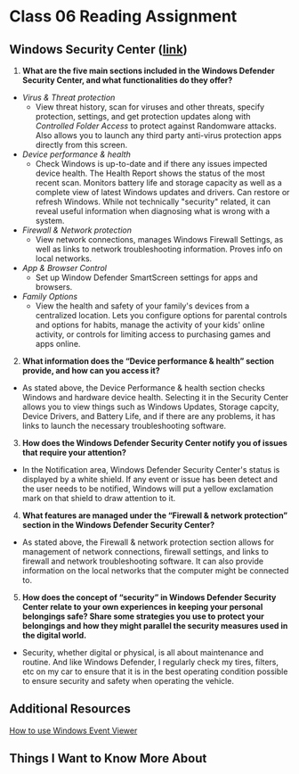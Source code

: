 # Class 06 Reading Assignment

## Windows Security Center  ([link](https://www.thewindowsclub.com/windows-defender-security-center))
1. **What are the five main sections included in the Windows Defender Security Center, and what functionalities do they offer?**
  - *Virus & Threat protection*
    - View threat history, scan for viruses and other threats, specify protection, settings, and get protection updates along with *Controlled Folder Access* to protect against Randomware attacks. Also allows you to launch any third party anti-virus protection apps directly from this screen. 
  - *Device performance & health*
    - Check Windows is up-to-date and if there any issues impected device health. The Health Report shows the status of the most recent scan. Monitors battery life and storage capacity as well as a complete view of latest Windows updates and drivers. Can restore or refresh Windows. While not technically "security" related, it can reveal useful information when diagnosing what is wrong with a system.
  - *Firewall & Network protection*
    - View network connections, manages Windows Firewall Settings, as well as links to network troubleshooting information. Proves info on local networks. 
  - *App & Browser Control*
    - Set up Window Defender SmartScreen settings for apps and browsers. 
  - *Family Options*
    - View the health and safety of your family's devices from a centralized location. Lets you configure options for parental controls and options for habits, manage the activity of your kids' online activity, or controls for limiting access to purchasing games and apps online. 
2. **What information does the “Device performance & health” section provide, and how can you access it?**
  - As stated above, the Device Performance & health section checks Windows and hardware device health. Selecting it in the Security Center allows you to view things such as Windows Updates, Storage capcity, Device Drivers, and Battery Life, and if there are any problems, it has links to launch the necessary troubleshooting software.
3. **How does the Windows Defender Security Center notify you of issues that require your attention?**
  - In the Notification area, Windows Defender Security Center's status is displayed by a white shield. If any event or issue has been detect and the user needs to be notified, Windows will put a yellow exclamation mark on that shield to draw attention to it.
4. **What features are managed under the “Firewall & network protection” section in the Windows Defender Security Center?**
  - As stated above, the Firewall & network protection section allows for management of network connections, firewall settings, and links to firewall and network troubleshooting software. It can also provide information on the local networks that the computer might be connected to. 
5. **How does the concept of “security” in Windows Defender Security Center relate to your own experiences in keeping your personal belongings safe? Share some strategies you use to protect your belongings and how they might parallel the security measures used in the digital world.**
  - Security, whether digital or physical, is all about maintenance and routine. And like Windows Defender, I regularly check my tires, filters, etc on my car to ensure that it is in the best operating condition possible to ensure security and safety when operating the vehicle. 

## Additional Resources
[How to use Windows Event Viewer](https://www.faqforge.com/windows/windows-10/what-is-event-viewer-and-how-to-use-it-in-windows-10/)

## Things I Want to Know More About
